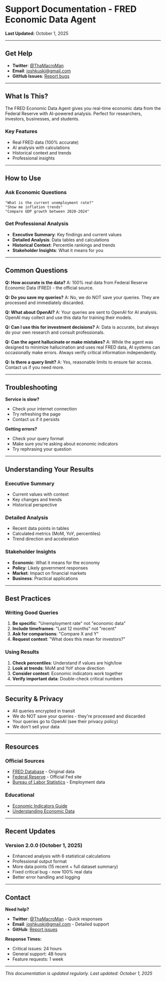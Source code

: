 # Support Documentation - FRED Economic Data Agent

**Last Updated:** October 1, 2025

---

## Get Help

- **Twitter**: [@ThaMacroMan](https://x.com/ThaMacroMan)
- **Email**: [joshkuski@gmail.com](mailto:joshkuski@gmail.com)
- **GitHub Issues**: [Report bugs](https://github.com/ThaMacroMan/FREDagent/issues)

---

## What Is This?

The FRED Economic Data Agent gives you real-time economic data from the Federal Reserve with AI-powered analysis. Perfect for researchers, investors, businesses, and students.

### Key Features

- Real FRED data (100% accurate)
- AI analysis with calculations
- Historical context and trends
- Professional insights

---

## How to Use

### Ask Economic Questions

```
"What is the current unemployment rate?"
"Show me inflation trends"
"Compare GDP growth between 2020-2024"
```

### Get Professional Analysis

- **Executive Summary**: Key findings and current values
- **Detailed Analysis**: Data tables and calculations
- **Historical Context**: Percentile rankings and trends
- **Stakeholder Insights**: What it means for you

---

## Common Questions

**Q: How accurate is the data?**
A: 100% real data from Federal Reserve Economic Data (FRED) - the official source.

**Q: Do you save my queries?**
A: No, we do NOT save your queries. They are processed and immediately discarded.

**Q: What about OpenAI?**
A: Your queries are sent to OpenAI for AI analysis. OpenAI may collect and use this data for training their models.

**Q: Can I use this for investment decisions?**
A: Data is accurate, but always do your own research and consult professionals.

**Q: Can the agent hallucinate or make mistakes?**
A: While the agent was designed to minimize hallucination and uses real FRED data, AI systems can occasionally make errors. Always verify critical information independently.

**Q: Is there a query limit?**
A: Yes, reasonable limits to ensure fair access. Contact us if you need more.

---

## Troubleshooting

**Service is slow?**

- Check your internet connection
- Try refreshing the page
- Contact us if it persists

**Getting errors?**

- Check your query format
- Make sure you're asking about economic indicators
- Try rephrasing your question

---

## Understanding Your Results

### Executive Summary

- Current values with context
- Key changes and trends
- Historical perspective

### Detailed Analysis

- Recent data points in tables
- Calculated metrics (MoM, YoY, percentiles)
- Trend direction and acceleration

### Stakeholder Insights

- **Economic**: What it means for the economy
- **Policy**: Likely government responses
- **Market**: Impact on financial markets
- **Business**: Practical applications

---

## Best Practices

### Writing Good Queries

1. **Be specific**: "Unemployment rate" not "economic data"
2. **Include timeframes**: "Last 12 months" not "recent"
3. **Ask for comparisons**: "Compare X and Y"
4. **Request context**: "What does this mean for investors?"

### Using Results

1. **Check percentiles**: Understand if values are high/low
2. **Look at trends**: MoM and YoY show direction
3. **Consider context**: Economic indicators work together
4. **Verify important data**: Double-check critical numbers

---

## Security & Privacy

- All queries encrypted in transit
- We do NOT save your queries - they're processed and discarded
- Your queries go to OpenAI (see their privacy policy)
- We don't sell your data

---

## Resources

### Official Sources

- [FRED Database](https://fred.stlouisfed.org/) - Original data
- [Federal Reserve](https://www.federalreserve.gov/) - Official Fed site
- [Bureau of Labor Statistics](https://www.bls.gov/) - Employment data

### Educational

- [Economic Indicators Guide](https://fred.stlouisfed.org/docs/FRED_indicators.pdf)
- [Understanding Economic Data](https://www.federalreserveeducation.org/)

---

## Recent Updates

### Version 2.0.0 (October 1, 2025)

- Enhanced analysis with 6 statistical calculations
- Professional output format
- More data points (15 recent + full dataset summary)
- Fixed critical bug - now 100% real data
- Better error handling and logging

---

## Contact

**Need help?**

- **Twitter**: [@ThaMacroMan](https://x.com/ThaMacroMan) - Quick responses
- **Email**: [joshkuski@gmail.com](mailto:joshkuski@gmail.com) - Detailed support
- **GitHub**: [Report issues](https://github.com/ThaMacroMan/FREDagent/issues)

**Response Times:**

- Critical issues: 24 hours
- General support: 48 hours
- Feature requests: 1 week

---

_This documentation is updated regularly. Last updated: October 1, 2025_
